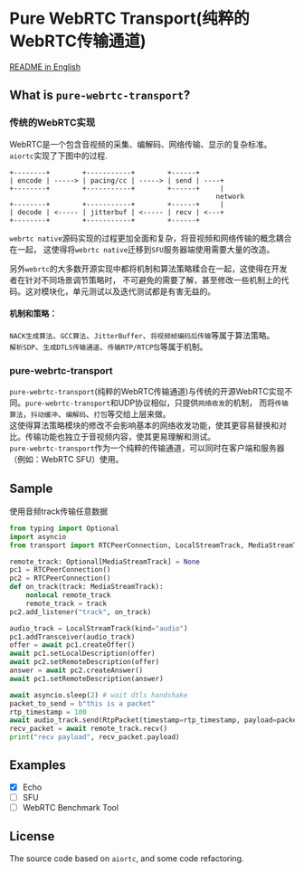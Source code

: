 # Pure WebRTC Transport(纯粹的WebRTC传输通道)
[README in English](README.en.md)

## What is `pure-webrtc-transport`?
### 传统的WebRTC实现
WebRTC是一个包含音视频的采集、编解码、网络传输、显示的复杂标准。  
`aiortc`实现了下图中的过程.
```
+--------+        +-----------+        +------+
| encode | -----> | pacing/cc | -----> | send | ----+
+--------+        +-----------+        +------+     |
                                                   network
+--------+        +-----------+        +------+     |
| decode | <----- | jitterbuf | <----- | recv | <---+
+--------+        +-----------+        +------+

```
`webrtc native`源码实现的过程更加全面和复杂，将音视频和网络传输的概念耦合在一起，
这使得将`webrtc native`迁移到`SFU`服务器端使用需要大量的改造。  

另外`webrtc`的大多数开源实现中都将机制和算法策略糅合在一起，这使得在开发者在针对不同场景调节策略时，
不可避免的需要了解，甚至修改一些机制上的代码。这对模块化，单元测试以及迭代测试都是有害无益的。 
#### 机制和策略：
`NACK生成算法`、`GCC算法`、`JitterBuffer`、`将视频帧编码后传输`等属于算法策略。  
`解析SDP`、`生成DTLS传输通道`、`传输RTP/RTCP包`等属于机制。

### pure-webrtc-transport
`pure-webrtc-transport`(纯粹的WebRTC传输通道)与传统的开源WebRTC实现不同。`pure-webrtc-transport`和UDP协议相似，只提供`网络收发`的机制，
而将`传输算法`，`抖动缓冲`、`编解码`、`打包`等交给上层来做。  
这使得算法策略模块的修改不会影响基本的网络收发功能，使其更容易替换和对比。传输功能也独立于音视频内容，使其更易理解和测试。  
`pure-webrtc-transport`作为一个纯粹的传输通道，可以同时在客户端和服务器（例如：WebRTC SFU）使用。

## Sample
使用音频track传输任意数据
```python
from typing import Optional
import asyncio
from transport import RTCPeerConnection, LocalStreamTrack, MediaStreamTrack, RtpPacket

remote_track: Optional[MediaStreamTrack] = None
pc1 = RTCPeerConnection()
pc2 = RTCPeerConnection()
def on_track(track: MediaStreamTrack):
    nonlocal remote_track
    remote_track = track
pc2.add_listener("track", on_track)

audio_track = LocalStreamTrack(kind="audio")
pc1.addTransceiver(audio_track)
offer = await pc1.createOffer()
await pc1.setLocalDescription(offer)
await pc2.setRemoteDescription(offer)
answer = await pc2.createAnswer()
await pc1.setRemoteDescription(answer)

await asyncio.sleep(2) # wait dtls handshake
packet_to_send = b"this is a packet"
rtp_timestamp = 100
await audio_track.send(RtpPacket(timestamp=rtp_timestamp, payload=packet_to_send))
recv_packet = await remote_track.recv()
print("recv payload", recv_packet.payload)
```

## Examples
- [x] Echo
- [ ] SFU
- [ ] WebRTC Benchmark Tool

## License
The source code based on `aiortc`, and some code refactoring.




